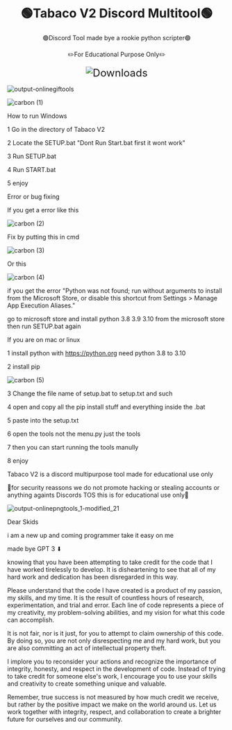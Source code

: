 <div align="center">
  <h1>🟢Tabaco V2 Discord Multitool🟢</h1>
        <p>🟢Discord Tool made bye a rookie python scripter🟢<p>
  <p>✏️For Educational Purpose Only✏️</p>
  <img src="https://img.shields.io/badge/dynamic/json?color=limegreen&labelColor=black&label=Downloads&query=$[0].assets[0].download_count&suffix=%20total&url=https://api.github.com/repos/GoobGub/Tabaco-V2-Discord-Multitool/releases" alt="Downloads" style="max-width: 100%; font-size: 24px;">
</div>



![output-onlinegiftools](https://user-images.githubusercontent.com/129594730/231024879-abf1939a-03ad-4dae-ac00-da2e97eb9528.gif)





![carbon (1)](https://user-images.githubusercontent.com/111347467/230566365-bf9d61f0-edab-4e77-81f5-d00538265ca7.png)

How to run Windows

1 Go in the directory of Tabaco V2

2 Locate the SETUP.bat "Dont Run Start.bat first it wont work"

3 Run SETUP.bat

4 Run START.bat

5 enjoy 

Error or bug fixing

If you get a error like this


![carbon (2)](https://user-images.githubusercontent.com/111347467/230567488-2ec726ce-21c5-4f65-a2f4-df19d3a543ed.png)

Fix by putting this in cmd

![carbon (3)](https://user-images.githubusercontent.com/111347467/230567611-7030cc99-5db9-46d2-b984-ed0a078120a3.png)

Or this

![carbon (4)](https://user-images.githubusercontent.com/111347467/230567667-539c8e5e-e698-43d8-a917-1a4e0a4204ad.png)

if you get the error "Python was not found; run without arguments to install from the Microsoft Store, or disable this shortcut from Settings > Manage App Execution Aliases."

go to microsoft store and install python 3.8 3.9 3.10 from the microsoft store then run SETUP.bat again

If you are on mac or linux 


1 install python with https://python.org need python 3.8 to 3.10

2 install pip 

![carbon (5)](https://user-images.githubusercontent.com/111347467/230568632-09f7dc7f-763e-4f84-a07c-3651ce13592a.png)

3 Change the file name of setup.bat to setup.txt and such

4 open and copy all the pip install stuff and everything inside the .bat

5 paste into the setup.txt

6 open the tools not the menu.py just the tools 

7 then you can start running the tools manully

8 enjoy






Tabaco V2 is a discord multipurpose tool made for educational use only 





📘for security reassons we do not promote hacking or stealing accounts or anything againts Discords TOS this is for educational use only📘






![output-onlinepngtools_1-modified_21](https://user-images.githubusercontent.com/111347467/230570471-41fb684f-c4b4-4ff4-b713-0072d3a841d3.png)



Dear Skids

i am a new up and coming programmer take it easy on me

made bye GPT 3 ⬇



knowing that you have been attempting to take credit for the code that I have worked tirelessly to develop. It is disheartening to see that all of my hard work and dedication has been disregarded in this way.

Please understand that the code I have created is a product of my passion, my skills, and my time. It is the result of countless hours of research, experimentation, and trial and error. Each line of code represents a piece of my creativity, my problem-solving abilities, and my vision for what this code can accomplish.

It is not fair, nor is it just, for you to attempt to claim ownership of this code. By doing so, you are not only disrespecting me and my hard work, but you are also committing an act of intellectual property theft.

I implore you to reconsider your actions and recognize the importance of integrity, honesty, and respect in the development of code. Instead of trying to take credit for someone else's work, I encourage you to use your skills and creativity to create something unique and valuable.

Remember, true success is not measured by how much credit we receive, but rather by the positive impact we make on the world around us. Let us work together with integrity, respect, and collaboration to create a brighter future for ourselves and our community.
